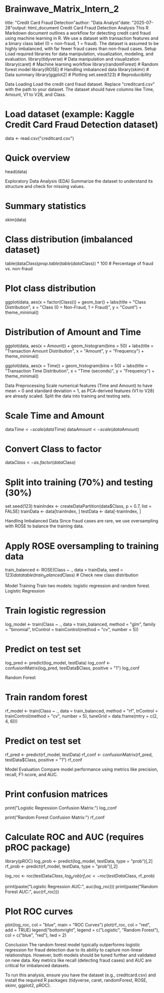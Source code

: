 # Brainwave_Matrix_Intern_2

title: "Credit Card Fraud Detection"author: "Data Analyst"date: "2025-07-28"output: html_document
Credit Card Fraud Detection Analysis
This R Markdown document outlines a workflow for detecting credit card fraud using machine learning in R. We use a dataset with transaction features and a binary class label (0 = non-fraud, 1 = fraud). The dataset is assumed to be highly imbalanced, with far fewer fraud cases than non-fraud cases.
Setup
Load required libraries for data manipulation, visualization, modeling, and evaluation.
library(tidyverse)    # Data manipulation and visualization
library(caret)        # Machine learning workflow
library(randomForest)  # Random forest model
library(ROSE)         # Handling imbalanced data
library(skimr)        # Data summary
library(ggplot2)      # Plotting
set.seed(123)         # Reproducibility

Data Loading
Load the credit card fraud dataset. Replace "creditcard.csv" with the path to your dataset. The dataset should have columns like Time, Amount, V1 to V28, and Class.
# Load dataset (example: Kaggle Credit Card Fraud Detection dataset)
data <- read.csv("creditcard.csv")
# Quick overview
head(data)

Exploratory Data Analysis (EDA)
Summarize the dataset to understand its structure and check for missing values.
# Summary statistics
skim(data)

# Class distribution (imbalanced dataset)
table(data$Class)
prop.table(table(data$Class)) * 100  # Percentage of fraud vs. non-fraud

# Plot class distribution
ggplot(data, aes(x = factor(Class))) +
  geom_bar() +
  labs(title = "Class Distribution", x = "Class (0 = Non-Fraud, 1 = Fraud)", y = "Count") +
  theme_minimal()

# Distribution of Amount and Time
ggplot(data, aes(x = Amount)) +
  geom_histogram(bins = 50) +
  labs(title = "Transaction Amount Distribution", x = "Amount", y = "Frequency") +
  theme_minimal()

ggplot(data, aes(x = Time)) +
  geom_histogram(bins = 50) +
  labs(title = "Transaction Time Distribution", x = "Time (seconds)", y = "Frequency") +
  theme_minimal()

Data Preprocessing
Scale numerical features (Time and Amount) to have mean = 0 and standard deviation = 1, as PCA-derived features (V1 to V28) are already scaled. Split the data into training and testing sets.
# Scale Time and Amount
data$Time <- scale(data$Time)
data$Amount <- scale(data$Amount)

# Convert Class to factor
data$Class <- as.factor(data$Class)

# Split into training (70%) and testing (30%)
set.seed(123)
trainIndex <- createDataPartition(data$Class, p = 0.7, list = FALSE)
trainData <- data[trainIndex, ]
testData <- data[-trainIndex, ]

Handling Imbalanced Data
Since fraud cases are rare, we use oversampling with ROSE to balance the training data.
# Apply ROSE oversampling to training data
train_balanced <- ROSE(Class ~ ., data = trainData, seed = 123)$data
table(train_balanced$Class)  # Check new class distribution

Model Training
Train two models: logistic regression and random forest.
Logistic Regression
# Train logistic regression
log_model <- train(Class ~ ., data = train_balanced, 
                   method = "glm", 
                   family = "binomial",
                   trControl = trainControl(method = "cv", number = 5))

# Predict on test set
log_pred <- predict(log_model, testData)
log_conf <- confusionMatrix(log_pred, testData$Class, positive = "1")
log_conf

Random Forest
# Train random forest
rf_model <- train(Class ~ ., data = train_balanced, 
                  method = "rf", 
                  trControl = trainControl(method = "cv", number = 5),
                  tuneGrid = data.frame(mtry = c(2, 4, 6)))

# Predict on test set
rf_pred <- predict(rf_model, testData)
rf_conf <- confusionMatrix(rf_pred, testData$Class, positive = "1")
rf_conf

Model Evaluation
Compare model performance using metrics like precision, recall, F1-score, and AUC.
# Print confusion matrices
print("Logistic Regression Confusion Matrix:")
log_conf

print("Random Forest Confusion Matrix:")
rf_conf

# Calculate ROC and AUC (requires pROC package)
library(pROC)
log_prob <- predict(log_model, testData, type = "prob")[,2]
rf_prob <- predict(rf_model, testData, type = "prob")[,2]

log_roc <- roc(testData$Class, log_prob)
rf_roc <- roc(testData$Class, rf_prob)

print(paste("Logistic Regression AUC:", auc(log_roc)))
print(paste("Random Forest AUC:", auc(rf_roc)))

# Plot ROC curves
plot(log_roc, col = "blue", main = "ROC Curves")
plot(rf_roc, col = "red", add = TRUE)
legend("bottomright", legend = c("Logistic", "Random Forest"), col = c("blue", "red"), lwd = 2)

Conclusion
The random forest model typically outperforms logistic regression for fraud detection due to its ability to capture non-linear relationships. However, both models should be tuned further and validated on new data. Key metrics like recall (detecting fraud cases) and AUC are critical for imbalanced datasets.

To run this analysis, ensure you have the dataset (e.g., creditcard.csv) and install the required R packages (tidyverse, caret, randomForest, ROSE, skimr, ggplot2, pROC).
